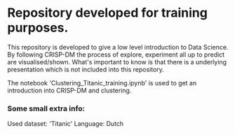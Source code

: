 # Repository developed for training purposes. 

This repository is developed to give a low level introduction to Data Science. By following CRISP-DM the process of explore, experiment all up to predict are visualised/shown. What's important to know is that there is a underlying presentation which is not included into this repository. 

The notebook 'Clustering_Titanic_training.ipynb' is used to get an introduction into CRISP-DM and clustering.

### Some small extra info:
Used dataset: 'Titanic'
Language: Dutch